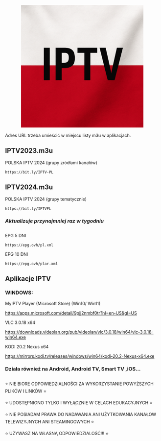 <div align="center">
  <img src="tvlogopl.png" alt="Logo" width="400" height="400" />
</div>

Adres URL trzeba umieścić w miejscu listy m3u w aplikacjach.

## IPTV2023.m3u

POLSKA IPTV 2024 (grupy zródłami kanałów)
```
https://bit.ly/IPTV-PL
```


## IPTV2024.m3u

POLSKA IPTV 2024 (grupy tematycznie)
```
https://bit.ly/IPTVPL
```


### *Aktualizuje przynajmniej raz w tygodniu*

##

EPG 5 DNI
```
https://epg.ovh/pl.xml
```
EPG 10 DNI
```
https://epg.ovh/plar.xml
```


## **Aplikacje IPTV**

### WINDOWS:

MyIPTV Player (Microsoft Store) (Win10/ Win11)

https://apps.microsoft.com/detail/9pjj2nmbf0tr?hl=en-US&gl=US


VLC 3.0.18 x64

https://downloads.videolan.org/pub/videolan/vlc/3.0.18/win64/vlc-3.0.18-win64.exe


KODI 20.2 Nexus x64

https://mirrors.kodi.tv/releases/windows/win64/kodi-20.2-Nexus-x64.exe

### Działa również na Android, Android TV, Smart TV ,iOS...

##

:star: NIE BIORE ODPOWIEDZIALNOŚCI ZA WYKORZYSTANIE POWYŻSZYCH PLIKÓW I LINKÓW :star:

:star: UDOSTĘPNIONO TYLKO I WYŁĄCZNIE W CELACH EDUKACYJNYCH :star:

:star: NIE POSIADAM PRAWA DO NADAWANIA ANI UŻYTKOWANIA KANAŁOW TELEWIZYJNYCH ANI STEAMINGOWYCH :star: 

:star: UŻYWASZ NA WŁASNĄ ODPOWIEDZIALOŚĆ!!! :star:
